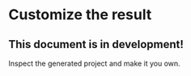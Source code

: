 # Customize the result

## **This document is in development!**

Inspect the generated project and make it you own.
